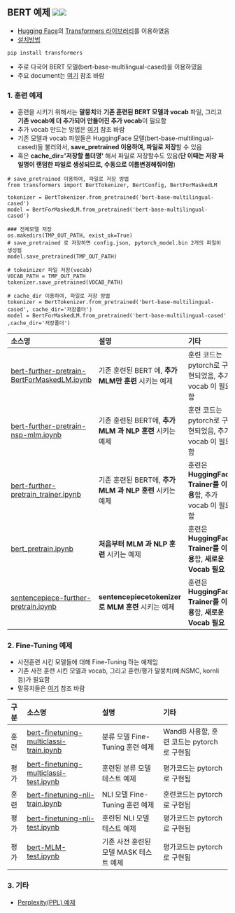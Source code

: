 ## BERT 예제 <img src="https://img.shields.io/badge/Pytorch-EE4C2C?style=flat-square&logo=Pytorch&logoColor=white"/><img src="https://img.shields.io/badge/Python-3766AB?style=flat-square&logo=Python&logoColor=white"/></a>
- [Hugging Face](https://huggingface.co/)의 [Transformers 라이브러리](https://huggingface.co/docs/transformers/index)를 이용하였음
- [설치방법](https://huggingface.co/docs/transformers/installation)
```
pip install transformers
```
- 주로 다국어 BERT 모델(bert-base-multilingual-cased)을 이용하였음
- 주요 document는 [여기](https://huggingface.co/docs/transformers/model_doc/bert) 참조 바람

### 1. 훈련 예제
- 훈련을 시키기 위해서는 **말뭉치**와 **기존 훈련된 BERT 모델과 vocab** 파일, 그리고 **기존 vocab에 더 추가되어 만들어진 추가 vocab**이 필요함
- 추가 vocab 만드는 방법은 [여기](https://github.com/kobongsoo/BERT/tree/master/tokenizer_sample) 참조 바람
- 기존 모델과 vocab 파일들은 HuggingFace 모델(bert-base-multilingual-cased)들 불러와서, **save_pretrained 이용하여, 파일로 저장**할 수 있음
- 혹은 **cache_dir='저장할 폴더명'** 해서 파일로 저장할수도 있음(**단 이때는 저장 파일명이 랜덤한 파일로 생성되므로, 수동으로 이름변경해줘야함**)
```
# save_pretrained 이용하여, 파일로 저장 방법
from transformers import BertTokenizer, BertConfig, BertForMaskedLM

tokenizer = BertTokenizer.from_pretrained('bert-base-multilingual-cased')
model = BertForMaskedLM.from_pretrained('bert-base-multilingual-cased')    

### 전체모델 저장
os.makedirs(TMP_OUT_PATH, exist_ok=True)
# save_pretrained 로 저장하면 config.json, pytorch_model.bin 2개의 파일이 생성됨
model.save_pretrained(TMP_OUT_PATH)

# tokeinizer 파일 저장(vocab)
VOCAB_PATH = TMP_OUT_PATH
tokenizer.save_pretrained(VOCAB_PATH)    
```

```
# cache_dir 이용하여, 파일로 저장 방법
tokenizer = BertTokenizer.from_pretrained('bert-base-multilingual-cased', cache_dir='저장폴더')
model = BertForMaskedLM.from_pretrained('bert-base-multilingual-cased' ,cache_dir='저장폴더')    
```

|소스명|설명|기타|
|:-----------------|:-----------------------------------------------------------|:---------------------|
|[bert-further-pretrain-BertForMaskedLM.ipynb](https://github.com/kobongsoo/BERT/blob/master/bert/bert-further-pretrain-BertForMaskedLM.ipynb)|기존 훈련된 BERT 에, **추가 MLM만 훈련** 시키는 예제 | 훈련 코드는 pytorch로 구현되었음, 추가 vocab 이 필요함|
|[bert-further-pretrain-nsp-mlm.ipynb](https://github.com/kobongsoo/BERT/blob/master/bert/bert-further-pretrain-nsp-mlm.ipynb)|기존 훈련된 BERT에, **추가 MLM 과 NLP 훈련** 시키는 예제 | 훈련 코드는 pytorch로 구현되었음, 추가 vocab 이 필요함|
|[bert-further-pretrain_trainer.ipynb](https://github.com/kobongsoo/BERT/blob/master/bert/bert-further-pretrain_trainer.ipynb)|기존 훈련된 BERT에, **추가 MLM 과 NLP 훈련** 시키는 예제 | 훈련은 **HuggingFace Trainer를 이용**함, 추가 vocab 이 필요함|
|[bert_pretrain.ipynb](https://github.com/kobongsoo/BERT/blob/master/bert/bert_pretrain.ipynb)|**처음부터 MLM 과 NLP 훈련** 시키는 예제 | 훈련은 **HuggingFace Trainer를 이용**함, **새로운 Vocab 필요**|
|[sentencepiece-further-pretrain.ipynb](https://github.com/kobongsoo/BERT/blob/master/bert/sentencepiece-further-pretrain.ipynb)|**sentencepiecetokenizer로 MLM 훈련** 시키는 예제 | 훈련은 **HuggingFace Trainer를 이용**함, **새로운 Vocab 필요**|

### 2. Fine-Tuning 예제
- 사전훈련 시킨 모델들에 대해 Fine-Tuning 하는 예제임
- 기존 사전 훈련 시킨 모델과 vocab, 그리고 훈련/평가 말뭉치(예:NSMC, kornli 등)가 필요함
- 말뭉치들은 [여기](https://github.com/kobongsoo/BERT/tree/master/corpus_sample) 참조 바람

|구 분 |소스명|설명|기타|
|:---------|:-----------------|:-------------------------------------------------------|:---------------------|
|훈련|[bert-finetuning-multiclassi-train.ipynb](https://github.com/kobongsoo/BERT/blob/master/bert/bert-finetuning-multiclassi-train.ipynb)|분류 모델 Fine-Tuning 훈련 예제 | WandB 사용함, 훈련 코드는 pytorch로 구현됨|
|평가|[bert-finetuning-multiclassi-test.ipynb](https://github.com/kobongsoo/BERT/blob/master/bert/bert-finetuning-multiclassi-test.ipynb)|훈련된 분류 모델 테스트 예제 | 평가코드는 pytorch로 구현됨|
|훈련|[bert-finetuning-nli-train.ipynb](https://github.com/kobongsoo/BERT/blob/master/bert/bert-finetuning-nli-train.ipynb)|NLI 모델 Fine-Tuning 훈련 예제 | 훈련코드는 pytorch로 구현됨|
|평가|[bert-finetuning-nli-test.ipynb](https://github.com/kobongsoo/BERT/blob/master/bert/bert-finetuning-nli-test.ipynb)|훈련된 NLI 모델 테스트 예제 | 평가코드는 pytorch로 구현됨|
|평가|[bert-MLM-test.ipynb](https://github.com/kobongsoo/BERT/blob/master/bert/bert-MLM-test.ipynb)|기존 사전 훈련된 모델 MASK 테스트 예제 | 평가코드는 pytorch로 구현됨|

### 3. 기타
- [Perplexity(PPL) 예제](https://github.com/kobongsoo/BERT/blob/master/bert/bert-perplexity-eval.ipynb) 
